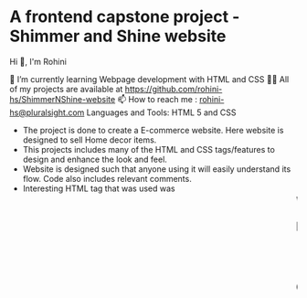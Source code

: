 # A frontend capstone project - Shimmer and Shine website

Hi 👋, I'm Rohini

🌱 I’m currently learning Webpage development with HTML and CSS
👨‍💻 All of my projects are available at https://github.com/rohini-hs/ShimmerNShine-website
📫 How to reach me :  rohini-hs@pluralsight.com
Languages and Tools:  HTML 5 and CSS

* The project is done to create a E-commerce website. Here website is designed to sell Home decor items.
* This projects includes many of the HTML and CSS tags/features to design and enhance the look and feel.
* Website is designed such that anyone using it will easily understand its flow. Code also includes relevant comments.
* Interesting HTML tag that was used was <MARQUEE> which grabs the attention of the customer.

## Relevant images are downloaded from 

* https://antiqdecor.in/products
* https://www.pepperfry.com/



## Guiding websites : "https://www.w3schools.com/" and https://codesandbox.io/


